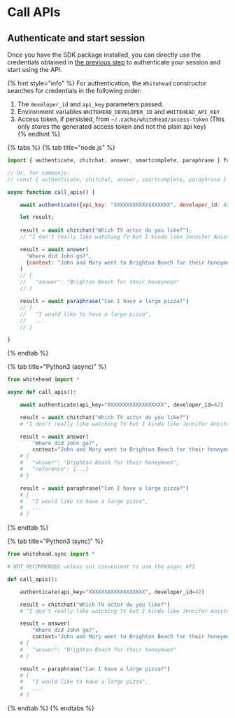 # Call APIs

## Authenticate and start session

Once you have the SDK package installed, you can directly use the credentials obtained in [the previous step](get-api-key.md#grab-your-id-and-private-key) to authenticate your session and start using the API.

{% hint style="info" %}
For authentication, the `Whitehead` constructor searches for credentials in the following order:

1. The `developer_id` and `api_key` parameters passed.  
2. Environment variables `WHITEHEAD_DEVELOPER_ID` and `WHITEHEAD_API_KEY`  
3. Access token, if persisted, from `~/.cache/whitehead/access-token` \(This only stores the generated access token and not the plain api key\)  
{% endhint %}

{% tabs %}
{% tab title="node.js" %}
```javascript
import { authenticate, chitchat, answer, smartcomplete, paraphrase } from "@whitehead/sdk";

// Or, for commonjs:
// const { authenticate, chitchat, answer, smartcomplete, paraphrase } = require("@whitehead/sdk");

async function call_apis() {

    await authenticate({api_key: "XXXXXXXXXXXXXXXXXX", developer_id: 42})

    let result;
    
    result = await chitchat("Which TV actor do you like?");
    // "I don't really like watching TV but I kinda like Jennifer Aniston."

    result = await answer(
      "Where did John go?",
      {context: "John and Mary went to Brighton Beach for their honeymoon."}
    )
    // {
    //   "answer": "Brighton Beach for their honeymoon"
    // }

    result = await paraphrase("Can I have a large pizza?")
    // [
    //   "I would like to have a large pizza",
    //   ...
    // ]

}
```
{% endtab %}

{% tab title="Python3 \(async\)" %}
```python
from whitehead import *

async def call_apis():

    await authenticate(api_key="XXXXXXXXXXXXXXXXXX", developer_id=42)

    result = await chitchat("Which TV actor do you like?")
    # "I don't really like watching TV but I kinda like Jennifer Aniston."

    result = await answer(
        "Where did John go?",
        context="John and Mary went to Brighton Beach for their honeymoon.")
    # {
    #   "answer": "Brighton Beach for their honeymoon",
    #   "reference": {...}
    # }

    result = await paraphrase("Can I have a large pizza?")
    # [
    #   "I would like to have a large pizza",
    #   ...
    # ]
```
{% endtab %}

{% tab title="Python3 \(sync\)" %}
```python
from whitehead.sync import *

# NOT RECOMMENDED unless not convenient to use the async API

def call_apis():

    authenticate(api_key="XXXXXXXXXXXXXXXXXX", developer_id=42)

    result = chitchat("Which TV actor do you like?")
    # "I don't really like watching TV but I kinda like Jennifer Aniston."

    result = answer(
        "Where did John go?",
        context="John and Mary went to Brighton Beach for their honeymoon.")
    # {
    #   "answer": "Brighton Beach for their honeymoon"
    # }

    result = paraphrase("Can I have a large pizza?")
    # [
    #   "I would like to have a large pizza",
    #   ...
    # ]
```
{% endtab %}
{% endtabs %}

